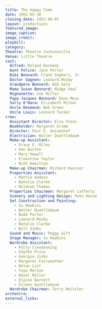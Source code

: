 ```yaml
---
title: The Happy Time
date: 1952-05-30
closing_date: 1952-06-07
layout: productions
featured_image: 
image_caption:
image_credit:
playbill: 
category: 
Theatre: Theatre Jacksonville
Venue: Little Theatre
cast:
  Alfred: Roland Kennedy
  Aunt Felice: Jane Porter
  Bibi Bonnard: Frank Seghers, Jr.
  Doctor Gagnon: Leonard Mosby
  Grandpere Bonnard: Bob Gale
  Mama Susan Bonnard: Midge Veal
  Mignonette: Sue Miller
  Papa Jacques Bonnard: Dave Mozo
  Sally O'Hara: Elizabeth Milner
  Uncle Desmond: Bob Green
  Uncle Louis: Leonard Tucker
crew:
  Assistant Director: Elva Stein
  Bookholder: Margaret Grimm
  Director: Paul E. Geisenhof
  Electrician: Walter Quattlebaum
  Make-up Assistant:
    - Grace E. Miles
    - Ken Burton
    - Mary Howell
    - Ernestine Taylor
    - Ruth Hamilton
  Make-up Chairman: Richard Kaszner
  Properties Assistant:
    - Mattie Godwin
    - Natalie Clarke
    - Mildred Thomas
  Properties Chairman: Margaret Lafferty
  Scenery and Lighting Design: Pete House
  Set Construction and Painting:
    - Su Hawkins
    - Walter Quattlebaum
    - Budd Porter
    - Leonard Mosby
    - Natalie Clarke
    - Bill Gibbs
  Sound and Music: Peggy Gift
  Stage Manager: Su Hawkins
  Wardrobe Assistant:
    - Polly Clendenning
    - Edythe Price
    - Georgia Jinks
    - Margaret Fairweather
    - Helen List
    - Faye Morton
    - Hazel Miller
    - Elaine Barnett
    - Eileen Quattlebaum
  Wardrobe Chairman: Terry Heitzler
orchestra:
external_links:
---
```


